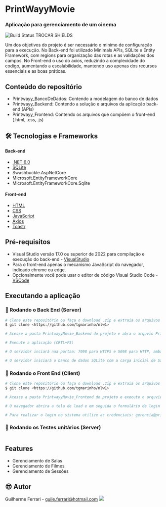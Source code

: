 # PrintWayyMovie
### Aplicação para gerenciamento de um cinema
![Build Status](https://travis-ci.org/joemccann/dillinger.svg)
TROCAR SHIELDS

Um dos objetivos do projeto é ser necessário o minimo de configuração para a execução.
No Back-end foi utilizado Minimals APIs, SQLite e Entity Framework, com regions para organização das rotas e as validações dos campos.
No Front-end o uso do axios, reduzindo a complexidade do codigo, aumentando a escalabilidade, mantendo uso apenas dos recursos essenciais e as boas práticas.

## Conteúdo do repositório
- Printwayy_BancoDeDados: Contendo a modelagem do banco de dados
- Printwayy_Backend: Contendo a solução e arquivos da aplicação back-end (APIs)
- Printwayy_Frontend: Contendo os arquivos que compõem o front-end (.html, .css, .js)

## 🛠 Tecnologias e Frameworks
#### Back-end
- [.NET 6.0](https://visualstudio.microsoft.com/pt-br/vs/community/)
- [SQLite](https://www.sqlite.org/index.html)
- Swashbuckle.AspNetCore
- Microsoft.EntityFrameworkCore
- Microsoft.EntityFrameworkCore.Sqlite
#### Front-end
- [HTML](https://developer.mozilla.org/pt-BR/docs/Web/HTML)
- [CSS](https://developer.mozilla.org/pt-BR/docs/Web/CSS)
- [JavaScript](https://developer.mozilla.org/pt-BR/docs/Web/JavaScript)
- [Axios](https://axios-http.com/ptbr/docs/intro)
- [Toastr](https://github.com/CodeSeven/toastr)

## Pré-requisitos
- Visual Studio versão 17.0 ou superior de 2022 para compilação e execução do back-end - [VisualStudio](https://visualstudio.microsoft.com/pt-br/vs/community/)
- Para o front-end apenas o mecanismo JavaScript do navegador, indicado chrome ou edge.
- Opcionalmente você pode usar o editor de código Visual Studio Code - [VSCode](https://code.visualstudio.com/)

## Executando a aplicação
### 🎲 Rodando o Back End (Server)
```bash
# Clone este repositório ou faça o download .zip e extraia os arquivos
$ git clone <https://github.com/tgmarinho/nlw1>

# Acesse a pasta PrintwayyMovie_Backend do projeto e abra o arquvio PrintwayyMovie_API.sln com o Visual Studio

# Execute a aplicação (CRTL+F5)

# O servidor inciará naa portaa: 7098 para HTTPS e 5098 para HTTP, ambas configurações sem econtram no arquivo "Properties/launchSettings.json"

# O servidor iniciará o banco de dados SQLite com a carga inicial de Salas e todas entidades presente na modelagem do banco.
```
### 🎲 Rodando o Front End (Client)

```bash
# Clone este repositório ou faça o download .zip e extraia os arquivos
$ git clone <https://github.com/tgmarinho/nlw1>

# Acesse a pasta PrintwayyMovie_Frontend do projeto e execute o arquvio index.html presente na raiz da pasta

# O navegador abrira a tela de load e em seguida o formulário de login iniciando o fluxo do sistema

# Para realizar o login no sistema utilize as credenciais: gerencia@printwayy.com | gerencia (Com acesso a todas operações) ou admin@printwayy.com | admin (Com acesso apenas de visualização das telas).
```
### 🎲 Rodando os Testes unitários (Server)
```bash

```

## Features
- Gerenciamento de Salas
- Gerenciamento de Filmes
- Gerenciamento de Sessões

## 😎 Autor
Guilherme Ferrari - guile.ferrari@hotmail.com
[<img src="https://img.shields.io/badge/linkedin-%230077B5.svg?&style=for-the-badge&logo=linkedin&logoColor=white" />](https://www.linkedin.com/in/guilherme-antonio-ferrari/)
